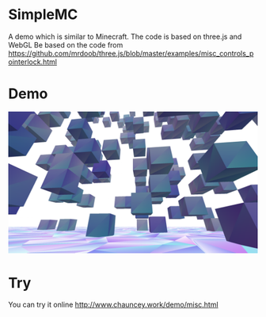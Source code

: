 # SimpleMC
A demo which is similar to Minecraft. The code is based on three.js and WebGL
Be based on the code from https://github.com/mrdoob/three.js/blob/master/examples/misc_controls_pointerlock.html

# Demo
![demo](https://raw.githubusercontent.com/ChaunceyKiwi/SimpleMC/master/Screenshot.png)

# Try
You can try it online http://www.chauncey.work/demo/misc.html